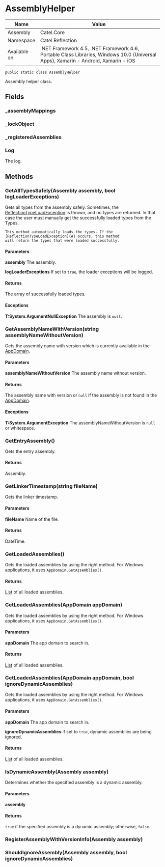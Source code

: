 

# AssemblyHelper

Name|Value
---|---
Assembly|Catel.Core
Namespace|Catel.Reflection
Available on|.NET Framework 4.5, .NET Framework 4.6, Portable Class Libraries, Windows 10.0 (Universal Apps), Xamarin - Android, Xamarin - iOS

```
public static class AssemblyHelper
```

Assembly helper class.



## Fields

### _assemblyMappings

### _lockObject

### _registeredAssemblies

### Log

The log.



## Methods

### GetAllTypesSafely(Assembly assembly, bool logLoaderExceptions)

Gets all types from the assembly safely. Sometimes, the [ReflectionTypeLoadException](#) is thrown,
    and no types are returned. In that case the user must manually get the successfully loaded types from the
    Types.
    


    This method automatically loads the types. If the [ReflectionTypeLoadException](#) occurs, this method
    will return the types that were loaded successfully.

#### Parameters

**assembly**
The assembly.

**logLoaderExceptions**
If set to ```true```, the loader exceptions will be logged.

#### Returns

The array of successfully loaded types.

#### Exceptions

**T:System.ArgumentNullException**
The assembly is ```null```.



### GetAssemblyNameWithVersion(string assemblyNameWithoutVersion)

Gets the assembly name with version which is currently available in the [AppDomain](#).

#### Parameters

**assemblyNameWithoutVersion**
The assembly name without version.

#### Returns

The assembly name with version or ```null``` if the assembly is not found in the [AppDomain](#).

#### Exceptions

**T:System.ArgumentException**
The assemblyNameWithoutVersion is ```null``` or whitespace.



### GetEntryAssembly()

Gets the entry assembly.

#### Returns

Assembly.



### GetLinkerTimestamp(string fileName)

Gets the linker timestamp.

#### Parameters

**fileName**
Name of the file.

#### Returns

DateTime.



### GetLoadedAssemblies()

Gets the loaded assemblies by using the right method. For Windows applications, it uses
    ```AppDomain.GetAssemblies()```.

#### Returns

[List](#) of all loaded assemblies.



### GetLoadedAssemblies(AppDomain appDomain)

Gets the loaded assemblies by using the right method. For Windows applications, it uses
    ```AppDomain.GetAssemblies()```.

#### Parameters

**appDomain**
The app domain to search in.

#### Returns

[List](#) of all loaded assemblies.



### GetLoadedAssemblies(AppDomain appDomain, bool ignoreDynamicAssemblies)

Gets the loaded assemblies by using the right method. For Windows applications, it uses
    ```AppDomain.GetAssemblies()```.

#### Parameters

**appDomain**
The app domain to search in.

**ignoreDynamicAssemblies**
if set to ```true```, dynamic assemblies are being ignored.

#### Returns

[List](#) of all loaded assemblies.



### IsDynamicAssembly(Assembly assembly)

Determines whether the specified assembly is a dynamic assembly.

#### Parameters

**assembly**

#### Returns

```true``` if the specified assembly is a dynamic assembly; otherwise, ```false```.



### RegisterAssemblyWithVersionInfo(Assembly assembly)

### ShouldIgnoreAssembly(Assembly assembly, bool ignoreDynamicAssemblies)

